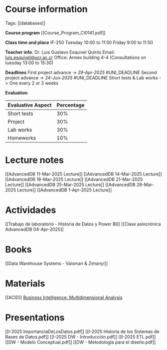 # Course information
Tags: [[databases]]

**Course program**
[[Course_Program_CI0141.pdf]]

**Class time and place**
IF-250
Tuesday 10:00 to 11:50
Friday 9:00 to 11:50

**Teacher info.**
Dr. Luis Gustavo Esquivel Quirós
Email: luis.esquivel@ucr.ac.cr
Office: Annex building 4-4 (Consultations on tuesday 13:00 to 15:30)

**Deadlines**
First project advance -> _29-Apr-2025_ #UNI_DEADLINE
Second project advance -> _24-Jun-2025_ #UNI_DEADLINE 
Short tests & Lab works -> One every 2 or 3 weeks

**Evaluation**

| Evaluative Aspect | Percentage |
| ----------------- | ---------- |
| Short tests       | 30%        |
| Project           | 30%        |
| Lab works         | 30%        |
| Homeworks         | 10%        |

# Lecture notes
[[AdvancedDB 11-Mar-2025 Lecture]]
[[AdvancedDB 14-Mar-2025 Lecture]]
[[AdvancedDB 18-Mar-2025 Lecture]]
[[AdvancedDB 21-Mar-2025 Lecture]]
[[AdvancedDB 25-Mar-2025 Lecture]]
[[AdvancedDB 28-Mar-2025 Lecture]]
[[AdvancedDB 1-Apr-2025 Lecture]]

# Actividades
[[Trabajo de laboratorio - Historia de Datos y Power BI]]
[[Clase asincrónica AdvancedDB 04-Apr-2025]]

# Books
[[Data Warehouse Systems - Vaisman & Zimanyi]]
# Materials

[[ACID]]
[Business Intelligence: Multidimensional Analysis](https://www.youtube.com/watch?v=IhFkNmVmwn4)

# Presentations
[[I-2025 ImportanciaDeLosDatos.pdf]]
[[I-2025 Historia de los Sistemas de Bases de Datos.pdf]]
[[I-2025 DW - Introducción.pdf]]
[[I-2025 ETL.pdf]]
[[DW - Modelo Conceptual.pdf]]
[[DW - Metodología para el diseño.pdf]]
